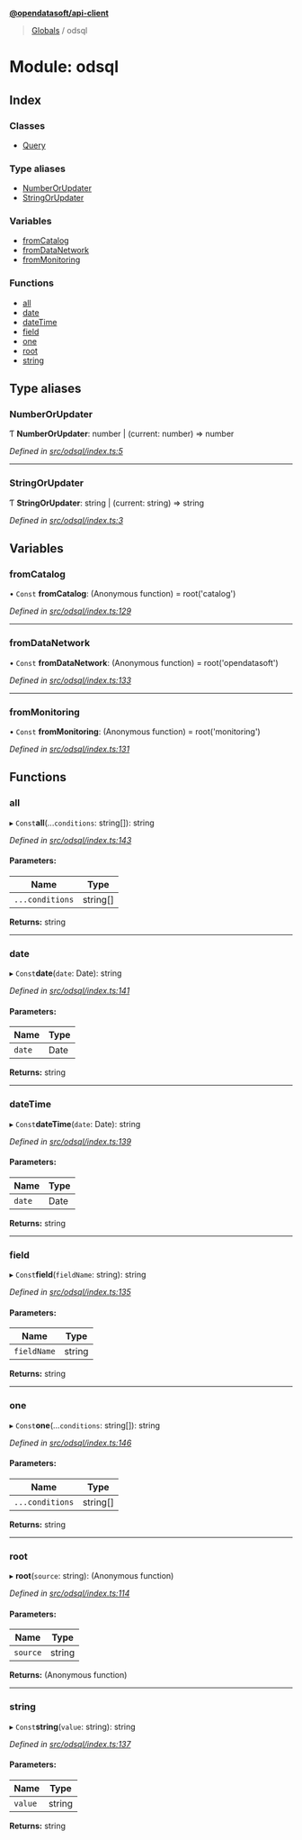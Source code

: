 **[@opendatasoft/api-client](../README.md)**

> [Globals](../globals.md) / odsql

# Module: odsql

## Index

### Classes

* [Query](../classes/odsql.query.md)

### Type aliases

* [NumberOrUpdater](odsql.md#numberorupdater)
* [StringOrUpdater](odsql.md#stringorupdater)

### Variables

* [fromCatalog](odsql.md#fromcatalog)
* [fromDataNetwork](odsql.md#fromdatanetwork)
* [fromMonitoring](odsql.md#frommonitoring)

### Functions

* [all](odsql.md#all)
* [date](odsql.md#date)
* [dateTime](odsql.md#datetime)
* [field](odsql.md#field)
* [one](odsql.md#one)
* [root](odsql.md#root)
* [string](odsql.md#string)

## Type aliases

### NumberOrUpdater

Ƭ  **NumberOrUpdater**: number \| (current: number) => number

*Defined in [src/odsql/index.ts:5](https://github.com/opendatasoft/ods-dataviz-sdk/blob/8246d9d/packages/api-client/src/odsql/index.ts#L5)*

___

### StringOrUpdater

Ƭ  **StringOrUpdater**: string \| (current: string) => string

*Defined in [src/odsql/index.ts:3](https://github.com/opendatasoft/ods-dataviz-sdk/blob/8246d9d/packages/api-client/src/odsql/index.ts#L3)*

## Variables

### fromCatalog

• `Const` **fromCatalog**: (Anonymous function) = root('catalog')

*Defined in [src/odsql/index.ts:129](https://github.com/opendatasoft/ods-dataviz-sdk/blob/8246d9d/packages/api-client/src/odsql/index.ts#L129)*

___

### fromDataNetwork

• `Const` **fromDataNetwork**: (Anonymous function) = root('opendatasoft')

*Defined in [src/odsql/index.ts:133](https://github.com/opendatasoft/ods-dataviz-sdk/blob/8246d9d/packages/api-client/src/odsql/index.ts#L133)*

___

### fromMonitoring

• `Const` **fromMonitoring**: (Anonymous function) = root('monitoring')

*Defined in [src/odsql/index.ts:131](https://github.com/opendatasoft/ods-dataviz-sdk/blob/8246d9d/packages/api-client/src/odsql/index.ts#L131)*

## Functions

### all

▸ `Const`**all**(...`conditions`: string[]): string

*Defined in [src/odsql/index.ts:143](https://github.com/opendatasoft/ods-dataviz-sdk/blob/8246d9d/packages/api-client/src/odsql/index.ts#L143)*

#### Parameters:

Name | Type |
------ | ------ |
`...conditions` | string[] |

**Returns:** string

___

### date

▸ `Const`**date**(`date`: Date): string

*Defined in [src/odsql/index.ts:141](https://github.com/opendatasoft/ods-dataviz-sdk/blob/8246d9d/packages/api-client/src/odsql/index.ts#L141)*

#### Parameters:

Name | Type |
------ | ------ |
`date` | Date |

**Returns:** string

___

### dateTime

▸ `Const`**dateTime**(`date`: Date): string

*Defined in [src/odsql/index.ts:139](https://github.com/opendatasoft/ods-dataviz-sdk/blob/8246d9d/packages/api-client/src/odsql/index.ts#L139)*

#### Parameters:

Name | Type |
------ | ------ |
`date` | Date |

**Returns:** string

___

### field

▸ `Const`**field**(`fieldName`: string): string

*Defined in [src/odsql/index.ts:135](https://github.com/opendatasoft/ods-dataviz-sdk/blob/8246d9d/packages/api-client/src/odsql/index.ts#L135)*

#### Parameters:

Name | Type |
------ | ------ |
`fieldName` | string |

**Returns:** string

___

### one

▸ `Const`**one**(...`conditions`: string[]): string

*Defined in [src/odsql/index.ts:146](https://github.com/opendatasoft/ods-dataviz-sdk/blob/8246d9d/packages/api-client/src/odsql/index.ts#L146)*

#### Parameters:

Name | Type |
------ | ------ |
`...conditions` | string[] |

**Returns:** string

___

### root

▸ **root**(`source`: string): (Anonymous function)

*Defined in [src/odsql/index.ts:114](https://github.com/opendatasoft/ods-dataviz-sdk/blob/8246d9d/packages/api-client/src/odsql/index.ts#L114)*

#### Parameters:

Name | Type |
------ | ------ |
`source` | string |

**Returns:** (Anonymous function)

___

### string

▸ `Const`**string**(`value`: string): string

*Defined in [src/odsql/index.ts:137](https://github.com/opendatasoft/ods-dataviz-sdk/blob/8246d9d/packages/api-client/src/odsql/index.ts#L137)*

#### Parameters:

Name | Type |
------ | ------ |
`value` | string |

**Returns:** string
